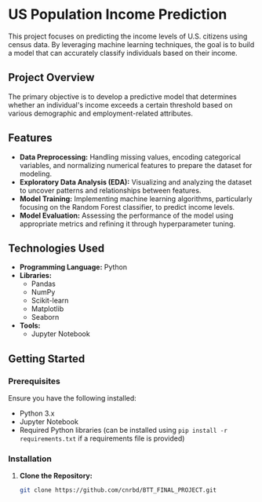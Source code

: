 
# US Population Income Prediction

This project focuses on predicting the income levels of U.S. citizens using census data. By leveraging machine learning techniques, the goal is to build a model that can accurately classify individuals based on their income.

## Project Overview

The primary objective is to develop a predictive model that determines whether an individual's income exceeds a certain threshold based on various demographic and employment-related attributes.

## Features

- **Data Preprocessing:** Handling missing values, encoding categorical variables, and normalizing numerical features to prepare the dataset for modeling.
- **Exploratory Data Analysis (EDA):** Visualizing and analyzing the dataset to uncover patterns and relationships between features.
- **Model Training:** Implementing machine learning algorithms, particularly focusing on the Random Forest classifier, to predict income levels.
- **Model Evaluation:** Assessing the performance of the model using appropriate metrics and refining it through hyperparameter tuning.

## Technologies Used

- **Programming Language:** Python
- **Libraries:**
  - Pandas
  - NumPy
  - Scikit-learn
  - Matplotlib
  - Seaborn
- **Tools:**
  - Jupyter Notebook

## Getting Started

### Prerequisites

Ensure you have the following installed:

- Python 3.x
- Jupyter Notebook
- Required Python libraries (can be installed using `pip install -r requirements.txt` if a requirements file is provided)

### Installation

1. **Clone the Repository:**
   ```bash
   git clone https://github.com/cnrbd/BTT_FINAL_PROJECT.git
